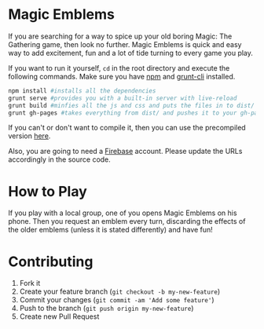 Magic Emblems
=============

If you are searching for a way to spice up your old boring Magic: The Gathering game, then look no further. 
Magic Emblems is quick and easy way to add excitement, fun and a lot of tide turning to every game you play.

If you want to run it yourself, `cd` in the root directory and execute the following commands. Make sure you have [npm](http://nodejs.org) and [grunt-cli](http://gruntjs.com) installed.
```bash
npm install #installs all the dependencies
grunt serve #provides you with a built-in server with live-reload
grunt build #minfies all the js and css and puts the files in to dist/
grunt gh-pages #takes everything from dist/ and pushes it to your gh-pages branch
```
If you can't or don't want to compile it, then you can use the precompiled version [here](https://pdgwien.github.io/mtg-emblems/).

Also, you are going to need a [Firebase](https://firebase.com) account. Please update the URLs accordingly in the source code.

How to Play
===========
If you play with a local group, one of you opens Magic Emblems on his phone. Then you request an emblem every turn, discarding the effects of the older emblems (unless it is stated differently) and have fun!

Contributing
============

1. Fork it
2. Create your feature branch (`git checkout -b my-new-feature`)
3. Commit your changes (`git commit -am 'Add some feature'`)
4. Push to the branch (`git push origin my-new-feature`)
5. Create new Pull Request
